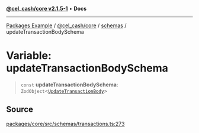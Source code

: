 [**@cel_cash/core v2.1.5-1**](../../README.md) • **Docs**

***

[Packages Example](../../../../README.md) / [@cel\_cash/core](../../README.md) / [schemas](../README.md) / updateTransactionBodySchema

# Variable: updateTransactionBodySchema

> `const` **updateTransactionBodySchema**: `ZodObject`\<[`UpdateTransactionBody`](../../index/type-aliases/UpdateTransactionBody.md)\>

## Source

[packages/core/src/schemas/transactions.ts:273](https://github.com/Pyxlab/celcash/blob/a34e89ae69c9dcb41ba66226cb05c8c8b83b7cf4/packages/core/src/schemas/transactions.ts#L273)
